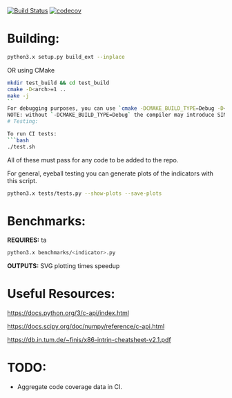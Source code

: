 [![Build Status](https://travis-ci.com/cristian-bicheru/fast-ta.svg?branch=master)](https://travis-ci.com/cristian-bicheru/fast-ta)
[![codecov](https://codecov.io/gh/cristian-bicheru/fast-ta/branch/master/graph/badge.svg)](https://codecov.io/gh/cristian-bicheru/fast-ta)


# Building:
```bash
python3.x setup.py build_ext --inplace
```
OR using CMake
```bash
mkdir test_build && cd test_build
cmake -D<arch>=1 ..
make -j
``
For debugging purposes, you can use `cmake -DCMAKE_BUILD_TYPE=Debug -D<arch>=1 ..` (where `<arch>` is either SSE2, SSE41, AVX, AVX2, or AVX512, or you can omit the `-D<arch>=1` entirely for a SIMD-free build.) 
NOTE: without `-DCMAKE_BUILD_TYPE=Debug` the compiler may introduce SIMD optimizations.
# Testing:

To run CI tests:
```bash
./test.sh

```
All of these must pass for any code to be added to the repo.

For general, eyeball testing you can generate plots of the indicators with
this script.
```bash
python3.x tests/tests.py --show-plots --save-plots
```

# Benchmarks:
**REQUIRES:** ta
```bash
python3.x benchmarks/<indicator>.py
```
**OUTPUTS:** SVG plotting times speedup

# Useful Resources:
https://docs.python.org/3/c-api/index.html

https://docs.scipy.org/doc/numpy/reference/c-api.html

https://db.in.tum.de/~finis/x86-intrin-cheatsheet-v2.1.pdf

# TODO:

 - Aggregate code coverage data in CI.
